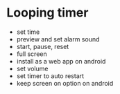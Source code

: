 # Looping timer

- set time
- preview and set alarm sound
- start, pause, reset
- full screen
- install as a web app on android
- set volume
- set timer to auto restart
- keep screen on option on android

